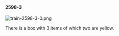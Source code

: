 #### 2598-3
![train-2598-3-0.png](https://github.com/lil-lab/nlvr/raw/master/nlvr/train/images/20/train-2598-3-0.png "train-2598-3-0.png")

There is a box with 3 items of which two are yellow.